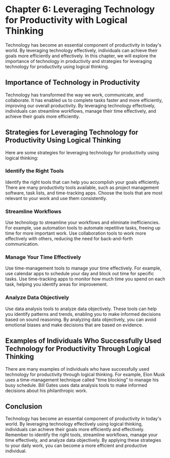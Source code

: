 Chapter 6: Leveraging Technology for Productivity with Logical Thinking
=======================================================================

Technology has become an essential component of productivity in today's world. By leveraging technology effectively, individuals can achieve their goals more efficiently and effectively. In this chapter, we will explore the importance of technology in productivity and strategies for leveraging technology for productivity using logical thinking.

Importance of Technology in Productivity
----------------------------------------

Technology has transformed the way we work, communicate, and collaborate. It has enabled us to complete tasks faster and more efficiently, improving our overall productivity. By leveraging technology effectively, individuals can streamline workflows, manage their time effectively, and achieve their goals more efficiently.

Strategies for Leveraging Technology for Productivity Using Logical Thinking
----------------------------------------------------------------------------

Here are some strategies for leveraging technology for productivity using logical thinking:

### Identify the Right Tools

Identify the right tools that can help you accomplish your goals efficiently. There are many productivity tools available, such as project management software, task lists, and time-tracking apps. Choose the tools that are most relevant to your work and use them consistently.

### Streamline Workflows

Use technology to streamline your workflows and eliminate inefficiencies. For example, use automation tools to automate repetitive tasks, freeing up time for more important work. Use collaboration tools to work more effectively with others, reducing the need for back-and-forth communication.

### Manage Your Time Effectively

Use time-management tools to manage your time effectively. For example, use calendar apps to schedule your day and block out time for specific tasks. Use time-tracking apps to monitor how much time you spend on each task, helping you identify areas for improvement.

### Analyze Data Objectively

Use data analysis tools to analyze data objectively. These tools can help you identify patterns and trends, enabling you to make informed decisions based on sound reasoning. By analyzing data objectively, you can avoid emotional biases and make decisions that are based on evidence.

Examples of Individuals Who Successfully Used Technology for Productivity Through Logical Thinking
--------------------------------------------------------------------------------------------------

There are many examples of individuals who have successfully used technology for productivity through logical thinking. For example, Elon Musk uses a time-management technique called "time blocking" to manage his busy schedule. Bill Gates uses data analysis tools to make informed decisions about his philanthropic work.

Conclusion
----------

Technology has become an essential component of productivity in today's world. By leveraging technology effectively using logical thinking, individuals can achieve their goals more efficiently and effectively. Remember to identify the right tools, streamline workflows, manage your time effectively, and analyze data objectively. By applying these strategies to your daily work, you can become a more efficient and productive individual.
